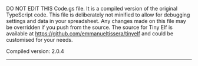 DO NOT EDIT THIS Code.gs file. It is a compiled version of the original TypeScript code. This file
is deliberately not minified to allow for debugging settings and data in your spreadsheet. Any
changes made on this file may be overridden if you push from the source. The source for Tiny Elf is
available at https://github.com/emmanueltissera/tinyelf and could be customised for your needs.

Compiled version: 2.0.4

---
